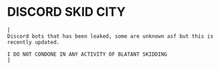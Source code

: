 # DISCORD SKID CITY
```bf
[ 
Discord bots that has been leaked, some are unknown asf but this is recently updated.

I DO NOT CONDONE IN ANY ACTIVITY OF BLATANT SKIDDING
]
```
